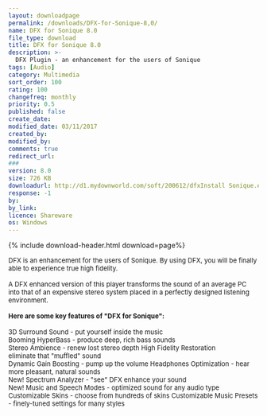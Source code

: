 ```yaml
---
layout: downloadpage
permalink: /downloads/DFX-for-Sonique-8,0/
name: DFX for Sonique 8.0
file_type: download
title: DFX for Sonique 8.0
description: >-
  DFX Plugin - an enhancement for the users of Sonique
tags: [Audio]
category: Multimedia
sort_order: 100
rating: 100
changefreq: monthly
priority: 0.5
published: false
create_date: 
modified_date: 03/11/2017
created_by: 
modified_by: 
comments: true
redirect_url: 
### 
version: 8.0
size: 726 KB
downloadurl: http://d1.mydownworld.com/soft/200612/dfxInstall Sonique.exe
response: -1
by: 
by_link: 
licence: Shareware
os: Windows
---
```


{% include download-header.html download=page%}

<p style="fix-download-text !important">
<p><font size="2">DFX is an enhancement for the users of Sonique. By using DFX, you will be finally able to experience true high fidelity.<br />
<br />
A DFX enhanced version of this player transforms the sound of an average PC into that of an expensive stereo system placed in a perfectly designed listening environment.<br />
<br />
<span><strong>Here are some key features of "DFX for Sonique":</strong></span><br />
<br />
3D Surround Sound - put yourself inside the music <br />
Booming HyperBass - produce deep, rich bass sounds <br />
Stereo Ambience - renew lost stereo depth High Fidelity Restoration<br />
eliminate that "muffled" sound <br />
Dynamic Gain Boosting - pump up the volume Headphones Optimization - hear more pleasant, natural sounds <br />
New! Spectrum Analyzer - "see" DFX enhance your sound <br />
New! Music and Speech Modes - optimized sound for any audio type <br />
Customizable Skins - choose from hundreds of skins Customizable Music Presets - finely-tuned settings for many styles <br />
</font></p></p>
